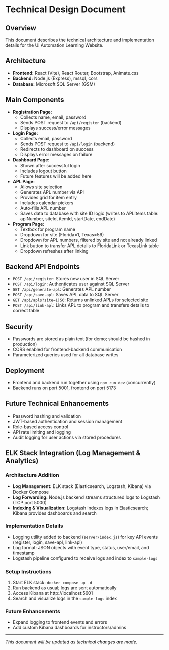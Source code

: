 # Technical Design Document

## Overview
This document describes the technical architecture and implementation details for the UI Automation Learning Website.

## Architecture
- **Frontend:** React (Vite), React Router, Bootstrap, Animate.css
- **Backend:** Node.js (Express), mssql, cors
- **Database:** Microsoft SQL Server (GSM)

## Main Components
- **Registration Page:**
  - Collects name, email, password
  - Sends POST request to `/api/register` (backend)
  - Displays success/error messages
- **Login Page:**
  - Collects email, password
  - Sends POST request to `/api/login` (backend)
  - Redirects to dashboard on success
  - Displays error messages on failure
- **Dashboard Page:**
  - Shown after successful login
  - Includes logout button
  - Future features will be added here
- **APL Page:**
  - Allows site selection
  - Generates APL number via API
  - Provides grid for item entry
  - Includes calendar pickers
  - Auto-fills APL number
  - Saves data to database with site ID logic (writes to APLItems table: aplNumber, siteId, itemId, startDate, endDate)
- **Program Page:**
  - Textbox for program name
  - Dropdown for site (Florida=1, Texas=56)
  - Dropdown for APL numbers, filtered by site and not already linked
  - Link button to transfer APL details to FloridaLink or TexasLink table
  - Dropdown refreshes after linking

## Backend API Endpoints
- `POST /api/register`: Stores new user in SQL Server
- `POST /api/login`: Authenticates user against SQL Server
- `GET /api/generate-apl`: Generates APL number
- `POST /api/save-apl`: Saves APL data to SQL Server
- `GET /api/apls?site=1|56`: Returns unlinked APLs for selected site
- `POST /api/link-apl`: Links APL to program and transfers details to correct table

## Security
- Passwords are stored as plain text (for demo; should be hashed in production)
- CORS enabled for frontend-backend communication
- Parameterized queries used for all database writes

## Deployment
- Frontend and backend run together using `npm run dev` (concurrently)
- Backend runs on port 5001, frontend on port 5173

## Future Technical Enhancements
- Password hashing and validation
- JWT-based authentication and session management
- Role-based access control
- API rate limiting and logging
- Audit logging for user actions via stored procedures

## ELK Stack Integration (Log Management & Analytics)

### Architecture Addition
- **Log Management:** ELK stack (Elasticsearch, Logstash, Kibana) via Docker Compose
- **Log Forwarding:** Node.js backend streams structured logs to Logstash (TCP port 5000)
- **Indexing & Visualization:** Logstash indexes logs in Elasticsearch; Kibana provides dashboards and search

### Implementation Details
- Logging utility added to backend (`server/index.js`) for key API events (register, login, save-apl, link-apl)
- Log format: JSON objects with event type, status, user/email, and timestamp
- Logstash pipeline configured to receive logs and index to `sample-logs`

### Setup Instructions
1. Start ELK stack: `docker compose up -d`
2. Run backend as usual; logs are sent automatically
3. Access Kibana at http://localhost:5601
4. Search and visualize logs in the `sample-logs` index

### Future Enhancements
- Expand logging to frontend events and errors
- Add custom Kibana dashboards for instructors/admins

---
*This document will be updated as technical changes are made.*
